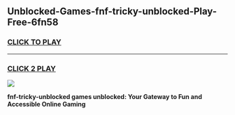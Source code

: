 
## Unblocked-Games-fnf-tricky-unblocked-Play-Free-6fn58
<h3>
<a href="https://premium76.site?title=fnf-tricky-unblocked&ref=19M">CLICK TO PLAY</a></h3>
<hr>

<h3>
<a href="https://premium76.site?title=fnf-tricky-unblocked&ref=19M">CLICK 2 PLAY</a>
  
</h3>

<a href="https://premium76.site?title=fnf-tricky-unblocked&ref=19M"><img src="https://clearcache.store/games.png"></a>


**fnf-tricky-unblocked games unblocked: Your Gateway to Fun and Accessible Online Gaming**
